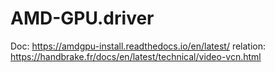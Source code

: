 # AMD-GPU.driver
Doc: https://amdgpu-install.readthedocs.io/en/latest/ relation: https://handbrake.fr/docs/en/latest/technical/video-vcn.html
